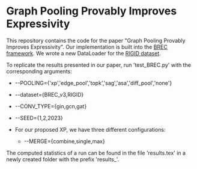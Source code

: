 # Graph Pooling Provably Improves Expressivity

This repository contains the code for the paper "Graph Pooling Provably Improves Expressivity". 
Our implementation is built into the [BREC framework](https://github.com/GraphPKU/BREC).
We wrote a new DataLoader for the [RIGID dataset](https://www.lics.rwth-aachen.de/cms/LICS/Forschung/Publikationen/~rtok/Benchmark-Graphs/).


To replicate the results presented in our paper, run 'test_BREC.py' with the corresponding arguments:

* --POOLING={'xp','edge_pool','topk','sag','asa','diff_pool','none'} 
* --dataset={BREC_v3,RIGID} 
* --CONV_TYPE={gin,gcn,gat}
* --SEED={1,2,2023}

* For our proposed XP, we have three different configurations:
    * --MERGE={combine,single,max}

The computed statistics of a run can be found in the file 'results.tex' in a newly created folder with the prefix 'results_'.